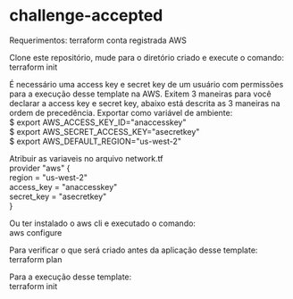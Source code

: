 # challenge-accepted
Requerimentos:
terraform
conta registrada AWS

Clone este repositório, mude para o diretório criado e execute o comando:  
terraform init

É necessário uma access key e secret key de um usuário com permissões para a execução desse template na AWS.
Exitem 3 maneiras para você declarar a access key e secret key, abaixo está descrita as 3 maneiras na ordem de precedência.
Exportar como variável de ambiente:  
$ export AWS_ACCESS_KEY_ID="anaccesskey"  
$ export AWS_SECRET_ACCESS_KEY="asecretkey"  
$ export AWS_DEFAULT_REGION="us-west-2"  

Atribuir as variaveis no arquivo network.tf  
provider "aws" {  
  region     = "us-west-2"  
  access_key = "anaccesskey"  
  secret_key = "asecretkey"  
}  

Ou ter instalado o aws cli e executado o comando:  
aws configure  

Para verificar o que será criado antes da aplicação desse template:  
terraform plan  

Para a execução desse template:  
terraform init  
